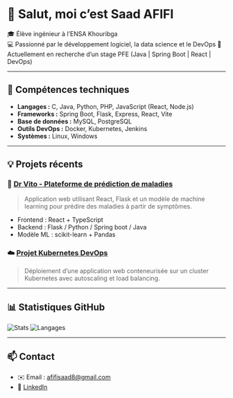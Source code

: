 # 👋 Salut, moi c’est Saad AFIFI

🎓 Élève ingénieur à l’ENSA Khouribga  
💻 Passionné par le développement logiciel, la data science et le DevOps 
🚀 Actuellement en recherche d’un stage PFE (Java | Spring Boot | React | DevOps)

---

## 🧰 Compétences techniques
- **Langages :** C, Java, Python, PHP, JavaScript (React, Node.js)
- **Frameworks :** Spring Boot, Flask, Express, React, Vite
- **Base de données :** MySQL, PostgreSQL
- **Outils DevOps :** Docker, Kubernetes, Jenkins
- **Systèmes :** Linux, Windows

---

## 💡 Projets récents

### 🔬 [Dr Vito - Plateforme de prédiction de maladies](https://github.com/ROBOT-DE-PREDICTION-DES-MALADIES/PredictionMaladie.git)
> Application web utilisant React, Flask et un modèle de machine learning pour prédire des maladies à partir de symptômes.
- Frontend : React + TypeScript
- Backend : Flask / Python / Spring boot / Java
- Modèle ML : scikit-learn + Pandas

### ☁️ [Projet Kubernetes DevOps](https://github.com/saadox215/k8s_project)
> Déploiement d’une application web conteneurisée sur un cluster Kubernetes avec autoscaling et load balancing.

---

## 📊 Statistiques GitHub
![Stats](https://github-readme-stats.vercel.app/api?username=saadox215&show_icons=true&theme=tokyonight)
![Langages](https://github-readme-stats.vercel.app/api/top-langs/?username=saadox215&layout=compact&theme=tokyonight)

---

## 📫 Contact
- ✉️ Email : afifisaad8@gmail.com
- 🔗 [LinkedIn](https://www.linkedin.com/in/saad-afifi/)
